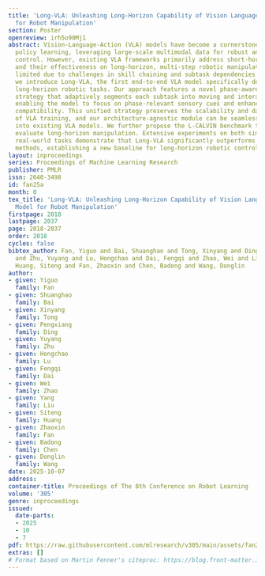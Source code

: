 ```yaml
---
title: 'Long-VLA: Unleashing Long-Horizon Capability of Vision Language Action Model
  for Robot Manipulation'
section: Poster
openreview: irh5o90Mj1
abstract: Vision-Language-Action (VLA) models have become a cornerstone in robotic
  policy learning, leveraging large-scale multimodal data for robust and scalable
  control. However, existing VLA frameworks primarily address short-horizon tasks,
  and their effectiveness on long-horizon, multi-step robotic manipulation remains
  limited due to challenges in skill chaining and subtask dependencies. In this work,
  we introduce Long-VLA, the first end-to-end VLA model specifically designed for
  long-horizon robotic tasks. Our approach features a novel phase-aware input masking
  strategy that adaptively segments each subtask into moving and interaction phases,
  enabling the model to focus on phase-relevant sensory cues and enhancing subtask
  compatibility. This unified strategy preserves the scalability and data efficiency
  of VLA training, and our architecture-agnostic module can be seamlessly integrated
  into existing VLA models. We further propose the L-CALVIN benchmark to systematically
  evaluate long-horizon manipulation. Extensive experiments on both simulated and
  real-world tasks demonstrate that Long-VLA significantly outperforms prior state-of-the-art
  methods, establishing a new baseline for long-horizon robotic control.
layout: inproceedings
series: Proceedings of Machine Learning Research
publisher: PMLR
issn: 2640-3498
id: fan25a
month: 0
tex_title: 'Long-VLA: Unleashing Long-Horizon Capability of Vision Language Action
  Model for Robot Manipulation'
firstpage: 2018
lastpage: 2037
page: 2018-2037
order: 2018
cycles: false
bibtex_author: Fan, Yiguo and Bai, Shuanghao and Tong, Xinyang and Ding, Pengxiang
  and Zhu, Yuyang and Lu, Hongchao and Dai, Fengqi and Zhao, Wei and Liu, Yang and
  Huang, Siteng and Fan, Zhaoxin and Chen, Badong and Wang, Donglin
author:
- given: Yiguo
  family: Fan
- given: Shuanghao
  family: Bai
- given: Xinyang
  family: Tong
- given: Pengxiang
  family: Ding
- given: Yuyang
  family: Zhu
- given: Hongchao
  family: Lu
- given: Fengqi
  family: Dai
- given: Wei
  family: Zhao
- given: Yang
  family: Liu
- given: Siteng
  family: Huang
- given: Zhaoxin
  family: Fan
- given: Badong
  family: Chen
- given: Donglin
  family: Wang
date: 2025-10-07
address:
container-title: Proceedings of The 8th Conference on Robot Learning
volume: '305'
genre: inproceedings
issued:
  date-parts:
  - 2025
  - 10
  - 7
pdf: https://raw.githubusercontent.com/mlresearch/v305/main/assets/fan25a/fan25a.pdf
extras: []
# Format based on Martin Fenner's citeproc: https://blog.front-matter.io/posts/citeproc-yaml-for-bibliographies/
---
```

